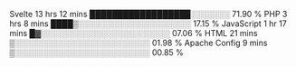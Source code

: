 Svelte          13 hrs 12 mins  ██████████████████░░░░░░░   71.90 % 
PHP             3 hrs 8 mins    ████▒░░░░░░░░░░░░░░░░░░░░   17.15 % 
JavaScript      1 hr 17 mins    █▓░░░░░░░░░░░░░░░░░░░░░░░   07.06 % 
HTML            21 mins         ▒░░░░░░░░░░░░░░░░░░░░░░░░   01.98 % 
Apache Config   9 mins          ▒░░░░░░░░░░░░░░░░░░░░░░░░   00.85 % 
